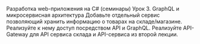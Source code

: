 Разработка web-приложения на C# (семинары)
Урок 3. GraphQL и микросервисная архитектура
Добавьте отдельный сервис позволяющий хранить информацию о товарах на складе/магазине. 
Реализуйте к нему доступ посредством API и GraphQL.
Реализуйте API-Gateway для API сервиса склада и API-сервиса из второй лекции.
